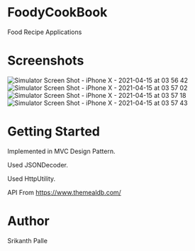# FoodyCookBook

Food Recipe Applications

# Screenshots

![Simulator Screen Shot - iPhone X - 2021-04-15 at 03 56 42](https://user-images.githubusercontent.com/82546576/114789123-3a195900-9da0-11eb-9377-1532ddbf5955.png)
![Simulator Screen Shot - iPhone X - 2021-04-15 at 03 57 02](https://user-images.githubusercontent.com/82546576/114789135-3e457680-9da0-11eb-9d89-dd73bf4fbade.png)
![Simulator Screen Shot - iPhone X - 2021-04-15 at 03 57 18](https://user-images.githubusercontent.com/82546576/114789138-3ede0d00-9da0-11eb-8b8c-4bec4881ab79.png)
![Simulator Screen Shot - iPhone X - 2021-04-15 at 03 57 43](https://user-images.githubusercontent.com/82546576/114789139-3f76a380-9da0-11eb-9337-f24df2fc1052.png)



# Getting Started

Implemented in MVC Design Pattern.

Used JSONDecoder.

Used HttpUtility.

API From https://www.themealdb.com/

# Author

Srikanth Palle
